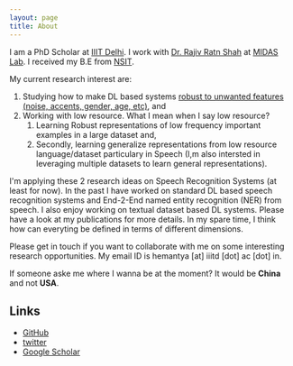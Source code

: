 ```yaml
---
layout: page
title: About
---
```


I am a PhD Scholar at [IIIT Delhi](https://iiitd.ac.in/). I work with [Dr. Rajiv Ratn Shah](http://midas.iiitd.edu.in/team/rajiv-ratn-shah.html) at [MIDAS Lab](http://midas.iiitd.edu.in/). I received my B.E from [NSIT](http://www.nsit.ac.in/). 

My current research interest are: 

1. Studying how to make DL based systems [robust to unwanted features (noise, accents, gender, age, etc)](https://arxiv.org/abs/2011.12979), and
2. Working with low resource. What I mean when I say low resource?
   1. Learning Robust representations of low frequency important examples in a large dataset and, 
   2. Secondly, learning generalize representations from low resource language/dataset particulary in Speech (I,m also intersted in leveraging multiple datasets to learn general representations). 

I'm applying these 2 research ideas on Speech Recognition Systems (at least for now). In the past I have worked on standard DL based speech recognition systems and End-2-End named entity recognition (NER) from speech. I also enjoy working on textual dataset based DL systems. Please have a look at my publications for more details. In my spare time, I think how can everyting be defined in terms of different  dimensions. 

Please get in touch if you want to collaborate with me on some interesting research opportunities. My email ID is hemantya [at] iiitd [dot] ac [dot] in.

If someone aske me where I wanna be at the moment? It would be **China** and not **USA**.
<!-- 
# News

- [06/11/2020] [Depth Estimation Using Convolutional Neural Network with Transfer Learning](https://link.springer.com/chapter/10.1007/978-981-15-7571-6_30). Published in Metaheuristic and Evolutionary Computation:  Algorithms and Applications. Springer, pp. 649–664.
- [01/09/2020] Received Interspeech-2020 grant.
- [26/07/2020] [End-to-end Named Entity Recognition from English Speech](https://arxiv.org/abs/2005.11184). Accepted at [InterSpeech](http://www.interspeech2020.org/) 2020. 
- [28/06/2020]Won the "Best Result Interpretation" award for [MIDAS at SemEval-2020 Task 10: Emphasis Selection using Label Distribution Learning and Contextual Embeddings](https://www.aclweb.org/anthology/2020.semeval-1.219/). Accepted at the SemEval workshop, hosting alongside [COLING](https://coling2020.org/) 2020.
- [28/06/2019] [AUTOMATIC SPEECH RECOGNITION FOR REAL TIME SYSTEMS](https://drive.google.com/file/d/18j58woXz5WUgkHaOO3b7byRWck5Oyzg7/view). In Proceedings of The Fifth IEEE International Conference on Multimedia Big Data ([IEEE BigMM](http://bigmm2019.org/) 2019).
 -->

## Links
- [GitHub](https://github.com/raotnameh)
- [twitter](https://mobile.twitter.com/raotnameh)
- [Google Scholar](https://scholar.google.com/citations?hl=en&user=c1W_q7wAAAAJ&view_op=list_works&citft=1&citft=2&citft=3&email_for_op=raotnameh%40gmail.com&authuser=1&gmla=AJsN-F4UHp3xZh0-jPkynKELHQH_PaLtzht5c17MSw8kRYyjeHzkewMHBRdaaJVVJIKB6wiOPgrtvk94W2e7mzfVAM14dcp8xMhMr9AU-LMlB7jqkfEfQT_jzgzbmob53QhhqHXIlaPA_JxJCZ2O-3KDWNNgdOug3lhhUUOuNY7kve2AWowPz17qHdPGLovX8mof7O-8v579TUjqoz6RxdDkWBFUdZZh51v4q7aVeQ84JfdUmz3yaQcLPcXr8SlRYFAghuzTUiu0-3U2tlWY0me7iXU7EEJ_kQ)

